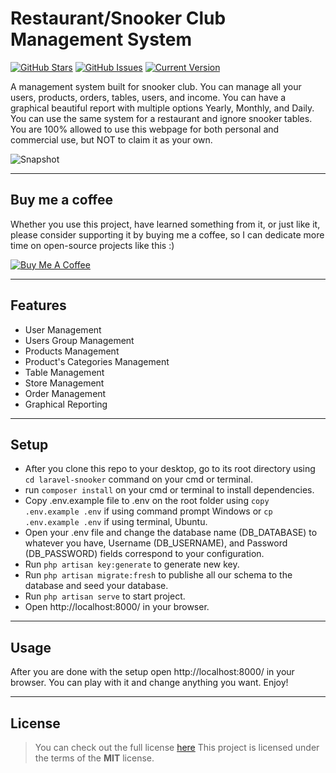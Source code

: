 # Restaurant/Snooker Club Management System

[![GitHub Stars](https://img.shields.io/github/stars/IlyasKohistani/laravel-snooker.svg)](https://github.com/IlyasKohistani/laravel-snooker/stargazers) [![GitHub Issues](https://img.shields.io/github/issues/IlyasKohistani/laravel-snooker.svg)](https://github.com/IlyasKohistani/laravel-snooker/issues) [![Current Version](https://img.shields.io/badge/version-1.0.0-green.svg)](https://github.com/IlyasKohistani/laravel-snooker)

A management system built for snooker club. You can manage all your users, products, orders, tables, users, and income. You can have a graphical beautiful report with multiple options Yearly, Monthly, and Daily. You can use the same system for a restaurant and ignore snooker tables. You are 100% allowed to use this webpage for both personal and commercial use, but NOT to claim it as your own. 


![Snapshot](https://github.com/IlyasKohistani/laravel-snooker/tree/master/public/images/snapshot.png)

---

## Buy me a coffee

Whether you use this project, have learned something from it, or just like it, please consider supporting it by buying me a coffee, so I can dedicate more time on open-source projects like this :)

<a href="https://www.buymeacoffee.com/ilyaskohistani" target="_blank"><img src="https://www.buymeacoffee.com/assets/img/custom_images/orange_img.png" alt="Buy Me A Coffee" style="height: auto !important;width: auto !important;" ></a>

---

## Features

-   User Management
-   Users Group Management
-   Products Management
-   Product's Categories Management
-   Table Management
-   Store Management
-   Order Management
-   Graphical Reporting

---

## Setup

-   After you clone this repo to your desktop, go to its root directory using `cd laravel-snooker` command on your cmd or terminal.
-   run `composer install` on your cmd or terminal to install dependencies.
-   Copy .env.example file to .env on the root folder using `copy .env.example .env` if using command prompt Windows or `cp .env.example .env` if using terminal, Ubuntu.
-   Open your .env file and change the database name (DB_DATABASE) to whatever you have, Username (DB_USERNAME), and Password (DB_PASSWORD) fields correspond to your configuration.
-   Run `php artisan key:generate` to generate new key.
-   Run `php artisan migrate:fresh` to publishe all our schema to the database and seed your database.
-   Run `php artisan serve` to start project.
-   Open http://localhost:8000/ in your browser.

---

## Usage

After you are done with the setup open http://localhost:8000/ in your browser. You can play with it and change anything you want. Enjoy!

---

## License

> You can check out the full license [here](https://github.com/IlyasKohistani/laravel-snooker/blob/master/LICENSE)
> This project is licensed under the terms of the **MIT** license.

